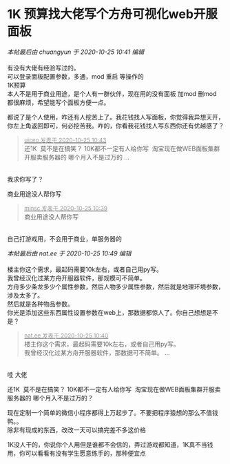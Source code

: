 # 1K 预算找大佬写个方舟可视化web开服面板


<i class="pstatus"> 本帖最后由 chuangyun 于 2020-10-25 10:41 编辑 </i><br />
<br />
有没有大佬有经验写过的。<br />
可以登录面板配置参数，多通，mod 重启 等操作的<br />
1K预算<br />
本人不是用于商业用途，是个人有一群伙伴，现在用的没有面板 加mod 删mod 都很麻烦，希望能写个面板方便一点。<br />


都说了是个人使用，咋还有人挖苦上了。我花钱找人写面板，你觉得我异想天开，你左上角返回即可，何必挖苦我。咋的，你看我花钱找人写东西你还有优越感了？

<div class="quote"><blockquote><font size="2"><a href="https://www.hostloc.com/forum.php?mod=redirect&amp;goto=findpost&amp;pid=9348984&amp;ptid=758206" target="_blank"><font color="#999999">uiceo 发表于 2020-10-25 10:43</font></a></font><br />
还1K&nbsp;&nbsp;莫不是在搞笑？ 10K都不一定有人给你写&nbsp;&nbsp;淘宝现在做WEB面板集群开服卖服务器的 哪个月入不是过万的 ...</blockquote></div><br />
我求你写了？ 

商业用途没人帮你写

<div class="quote"><blockquote><font size="2"><a href="https://www.hostloc.com/forum.php?mod=redirect&amp;goto=findpost&amp;pid=9348963&amp;ptid=758206" target="_blank"><font color="#999999">minsc 发表于 2020-10-25 10:39</font></a></font><br />
商业用途没人帮你写</blockquote></div><br />
自己打游戏用，不会用于商业，单服务器的

<i class="pstatus"> 本帖最后由 nat.ee 于 2020-10-25 10:49 编辑 </i><br />
<br />
楼主你这个需求，最起码需要10k左右，或者自己用py写。<br />
我曾经汉化过某方舟开服器软件，那规模可不简单。<br />
方舟多少条龙多少个属性参数，然后人物多少属性参数，然后就是地理环境参数，涉及太多了。<br />
然后就是各种物品参数。<br />
你光是添加这些东西属性设置参数在web上，那数据都惊人了。你自己想想是不是？<br />


<div class="quote"><blockquote><font size="2"><a href="https://www.hostloc.com/forum.php?mod=redirect&amp;goto=findpost&amp;pid=9348974&amp;ptid=758206" target="_blank"><font color="#999999">nat.ee 发表于 2020-10-25 10:40</font></a></font><br />
楼主你这个需求，最起码需要10k左右，或者自己用py写。<br />
我曾经汉化过某方舟开服器软件，那数据可不简单。 ...</blockquote></div><br />
哇 大佬

<img src="static/image/smiley/default/smile.gif" smilieid="1" border="0" alt="" />还1K&nbsp;&nbsp;莫不是在搞笑？ 10K都不一定有人给你写&nbsp;&nbsp;淘宝现在做WEB面板集群开服卖服务器的 哪个月入不是过万的？

现在定制一个简单的微信小程序都得上万起步了。不要把程序猿想的那么不值钱鸭。。<br />
除非有现成的东西，改改一天可以搞完差不多这价格

1K没人干的，你说你个人用但是谁都不会信的，弄过游戏都知道，1K真不当钱用，你可以看看有没有学生愿意练手的，那种便宜点
